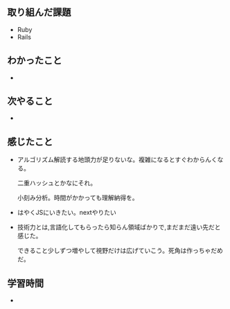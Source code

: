 ## 取り組んだ課題
- Ruby
- Rails

## わかったこと
- 

## 次やること
- 

## 感じたこと
- アルゴリズム解読する地頭力が足りないな。複雑になるとすぐわからんくなる。

  二重ハッシュとかなにそれ。

  小刻み分析。時間がかかっても理解納得を。
- はやくJSにいきたい。nextやりたい
- 技術力とは,言語化してもらったら知らん領域ばかりで,まだまだ遠い先だと感じた。
  
  できること少しずつ増やして視野だけは広げていこう。死角は作っちゃだめだ。
## 学習時間
- 
